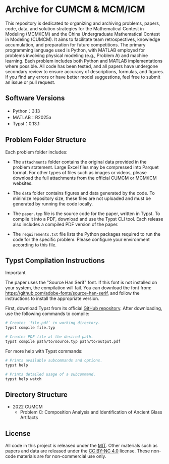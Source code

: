 # Archive for CUMCM & MCM/ICM

This repository is dedicated to organizing and archiving problems, papers, code, data, and solution strategies for the Mathematical Contest in Modeling (MCM/ICM) and the China Undergraduate Mathematical Contest in Modeling (CUMCM). It aims to facilitate team retrospectives, knowledge accumulation, and preparation for future competitions. The primary programming language used is Python, with MATLAB employed for problems involving physical modeling (e.g., Problem A) and machine learning. Each problem includes both Python and MATLAB implementations where possible. All code has been tested, and all papers have undergone secondary review to ensure accuracy of descriptions, formulas, and figures. If you find any errors or have better model suggestions, feel free to submit an issue or pull request.

## Software Versions

- Python：3.13
- MATLAB：R2025a
- Typst：0.13.1

## Problem Folder Structure

Each problem folder includes:

- The `attachments` folder contains the original data provided in the problem statement. Large Excel files may be compressed into Parquet format. For other types of files such as images or videos, please download the full attachments from the official CUMCM or MCM/ICM websites.

- The `data` folder contains figures and data generated by the code. To minimize repository size, these files are not uploaded and must be generated by running the code locally.

- The `paper.typ` file is the source code for the paper, written in Typst. To compile it into a PDF, download and use the Typst CLI tool. Each release also includes a compiled PDF version of the paper.

- The `requirements.txt` file lists the Python packages required to run the code for the specific problem. Please configure your environment according to this file.

## Typst Compilation Instructions

> [!IMPORTANT]
> The paper uses the "Source Han Serif" font. If this font is not installed on your system, the compilation will fail. You can download the font from: <https://github.com/adobe-fonts/source-han-serif>, and follow the instructions to install the appropriate version.

First, download Typst from its official [GitHub repository](https://github.com/typst/typst). After downloading, use the following commands to compile:

```bash
# Creates `file.pdf` in working directory.
typst compile file.typ

# Creates PDF file at the desired path.
typst compile path/to/source.typ path/to/output.pdf
```

For more help with Typst commands:

```bash
# Prints available subcommands and options.
typst help

# Prints detailed usage of a subcommand.
typst help watch
```

## Directory Structure

- 2022 CUMCM
  - Problem C: Composition Analysis and Identification of Ancient Glass Artifacts

## License

All code in this project is released under the [MIT](LICENSE). Other materials such as papers and data are released under the [CC BY-NC 4.0](https://creativecommons.org/licenses/by-nc/4.0/) license. These non-code materials are for non-commercial use only.
